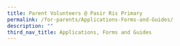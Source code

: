 ```yaml
---
title: Parent Volunteers @ Pasir Ris Primary
permalink: /for-parents/Applications-Forms-and-Guides/
description: ""
third_nav_title: Applications, Forms and Guides
---
```


